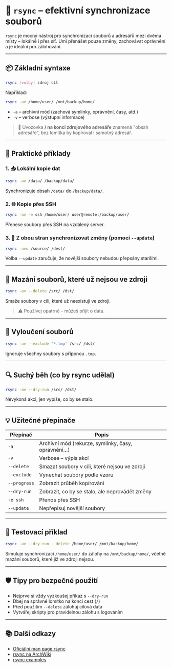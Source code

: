 # 🔁 `rsync` – efektivní synchronizace souborů

`rsync` je mocný nástroj pro synchronizaci souborů a adresářů mezi dvěma místy – lokálně i přes síť. Umí přenášet pouze změny, zachovávat oprávnění a je ideální pro zálohování.

---

## 📦 Základní syntaxe

```bash
rsync [volby] zdroj cíl
```

Například:

```bash
rsync -av /home/user/ /mnt/backup/home/
```

- `-a` – archivní mód (zachová symlinky, oprávnění, časy, atd.)
- `-v` – verbose (výstupní informace)

> 🔹 Uvozovka **/ na konci zdrojového adresáře** znamená "obsah adresáře", bez lomítka by kopíroval i samotný adresář.

---

## 📁 Praktické příklady

### 1. 📥 Lokální kopie dat

```bash
rsync -av /data/ /backup/data/
```

Synchronizuje obsah `/data/` do `/backup/data/`.

### 2. 🌐 Kopie přes SSH

```bash
rsync -av -e ssh /home/user/ user@remote:/backup/user/
```

Přenese soubory přes SSH na vzdálený server.

### 3. 🔄 Z obou stran synchronizovat změny (pomocí `--update`)

```bash
rsync -avu /source/ /dest/
```

Volba `--update` zaručuje, že novější soubory nebudou přepsány staršími.

---

## 🧹 Mazání souborů, které už nejsou ve zdroji

```bash
rsync -av --delete /src/ /dst/
```

Smaže soubory v cíli, které už neexistují ve zdroji.

> ⚠️ Používej opatrně – můžeš přijít o data.

---

## 📑 Vyloučení souborů

```bash
rsync -av --exclude '*.tmp' /src/ /dst/
```

Ignoruje všechny soubory s příponou `.tmp`.

---

## 🔍 Suchý běh (co by rsync udělal)

```bash
rsync -av --dry-run /src/ /dst/
```

Nevykoná akci, jen vypíše, co by se stalo.

---

## 💡 Užitečné přepínače

| Přepínač       | Popis                                              |
|----------------|-----------------------------------------------------|
| `-a`           | Archivní mód (rekurze, symlinky, časy, oprávnění…)  |
| `-v`           | Verbose – výpis akcí                                |
| `--delete`     | Smazat soubory v cíli, které nejsou ve zdroji       |
| `--exclude`    | Vynechat soubory podle vzoru                        |
| `--progress`   | Zobrazit průběh kopírování                          |
| `--dry-run`    | Zobrazit, co by se stalo, ale neprovádět změny      |
| `-e ssh`       | Přenos přes SSH                                     |
| `--update`     | Nepřepisuj novější soubory                          |

---

## 🧪 Testovací příklad

```bash
rsync -av --dry-run --delete /home/user/ /mnt/backup/home/
```

Simuluje synchronizaci `/home/user/` do zálohy na `/mnt/backup/home/`, včetně mazání souborů, které již ve zdroji nejsou.

---

## 🛡️ Tipy pro bezpečné použití

- Nejprve si vždy vyzkoušej příkaz s `--dry-run`
- Dbej na správné lomítko na konci cest (`/`)
- Před použitím `--delete` zálohuj cílová data
- Vytvářej skripty pro pravidelnou zálohu s logováním

---

## 📚 Další odkazy

- [Oficiální man page rsync](https://man7.org/linux/man-pages/man1/rsync.1.html)
- [rsync na ArchWiki](https://wiki.archlinux.org/title/rsync)
- [rsync examples](https://linuxize.com/post/how-to-use-rsync-for-local-and-remote-data-transfer-and-synchronization/)
